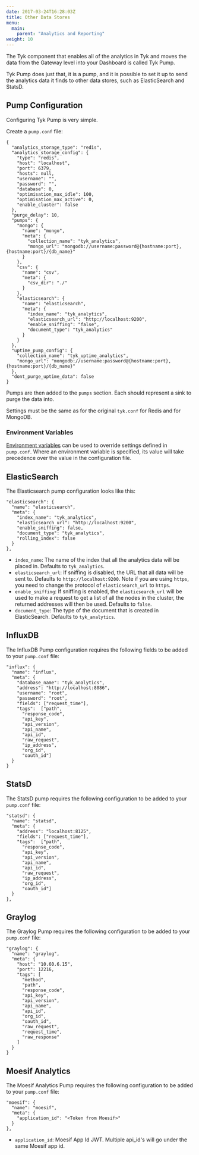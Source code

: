 ```yaml
---
date: 2017-03-24T16:28:03Z
title: Other Data Stores
menu:
  main:
    parent: "Analytics and Reporting"
weight: 10 
---
```


The Tyk component that enables all of the analytics in Tyk and moves the data from the Gateway level into your Dashboard is called Tyk Pump.

Tyk Pump does just that, it is a pump, and it is possible to set it up to send the analytics data it finds to other data stores, such as ElasticSearch and StatsD.

## <a name="pump-configuration"></a> Pump Configuration

Configuring Tyk Pump is very simple.

Create a `pump.conf` file:

```{.copyWrapper}
{
  "analytics_storage_type": "redis",
  "analytics_storage_config": {
    "type": "redis",
    "host": "localhost",
    "port": 6379,
    "hosts": null,
    "username": "",
    "password": "",
    "database": 0,
    "optimisation_max_idle": 100,
    "optimisation_max_active": 0,
    "enable_cluster": false
  },
  "purge_delay": 10,
  "pumps": {
    "mongo": {
      "name": "mongo",
      "meta": {
        "collection_name": "tyk_analytics",
        "mongo_url": "mongodb://username:password@{hostname:port},{hostname:port}/{db_name}"
      }
    },
    "csv": {
      "name": "csv",
      "meta": {
        "csv_dir": "./"
      }
    },
    "elasticsearch": {
      "name": "elasticsearch",
      "meta": {
        "index_name": "tyk_analytics",
        "elasticsearch_url": "http://localhost:9200",
        "enable_sniffing": "false",
        "document_type": "tyk_analytics"
      }
    }
  },
  "uptime_pump_config": {
    "collection_name": "tyk_uptime_analytics",
    "mongo_url": "mongodb://username:password@{hostname:port},{hostname:port}/{db_name}"
  },
  "dont_purge_uptime_data": false
}
```

Pumps are then added to the `pumps` section. Each should represent a sink to purge the data into.

Settings must be the same as for the original `tyk.conf` for Redis and for MongoDB.

### Environment Variables

[Environment variables](https://tyk.io/docs/configure/pump-env-variables/) can be used to override settings defined in `pump.conf`. Where an environment variable is specified, its value will take precedence over the value in the configuration file.

## <a name="elasticsearch"></a> ElasticSearch

The Elasticsearch pump configuration looks like this:

```{.copyWrapper}
"elasticsearch": {
  "name": "elasticsearch",
  "meta": {
    "index_name": "tyk_analytics",
    "elasticsearch_url": "http://localhost:9200",
    "enable_sniffing": false,
    "document_type": "tyk_analytics",
    "rolling_index": false
  }
},
```

*   `index_name`: The name of the index that all the analytics data will be placed in. Defaults to `tyk_analytics`.
*   `elasticsearch_url`: If sniffing is disabled, the URL that all data will be sent to. Defaults to `http://localhost:9200`. Note if you are using `https`, you need to change the protocol of `elasticsearch_url` to `https`.
*   `enable_sniffing`: If sniffing is enabled, the `elasticsearch_url` will be used to make a request to get a list of all the nodes in the cluster, the returned addresses will then be used. Defaults to `false`.
*   `document_type`: The type of the document that is created in ElasticSearch. Defaults to `tyk_analytics`.

## <a name="influxdb"></a> InfluxDB

The InfluxDB Pump configuration requires the following fields to be added to your `pump.conf` file:

```{.copyWrapper}
"influx": {
  "name": "influx",
  "meta": {
    "database_name": "tyk_analytics",
    "address": "http://localhost:8086",
    "username": "root",
    "password": "root",
    "fields": ["request_time"],
    "tags":  ["path",
      "response_code",
      "api_key",
      "api_version",
      "api_name",
      "api_id",
      "raw_request",
      "ip_address",
      "org_id",
      "oauth_id"]
  }
}
```

## <a name="statsd"></a> StatsD

The StatsD pump requires the following configuration to be added to your `pump.conf` file:

```{.copyWrapper}
"statsd": {
  "name": "statsd",
  "meta": {
    "address": "localhost:8125",
    "fields": ["request_time"],
    "tags":  ["path",
      "response_code",
      "api_key",
      "api_version",
      "api_name",
      "api_id",
      "raw_request",
      "ip_address",
      "org_id",
      "oauth_id"]
  }
},
```

## <a name="graylog"></a> Graylog

The Graylog Pump requires the following configuration to be added to your `pump.conf` file:

```{.copyWrapper}
"graylog": {
  "name": "graylog",
  "meta": {
    "host": "10.60.6.15",
    "port": 12216,
    "tags": [
      "method",
      "path",
      "response_code",
      "api_key",
      "api_version",
      "api_name",
      "api_id",
      "org_id",
      "oauth_id",
      "raw_request",
      "request_time",
      "raw_response"
    ]
  }
}
```

## <a name="moesif"></a> Moesif Analytics

The Moesif Analytics Pump requires the following configuration to be added to your `pump.conf` file:

```{.copyWrapper}
"moesif": {
  "name": "moesif",
  "meta": {
    "application_id": "<Token from Moesif>"
  }
},
```

*   `application_id`: Moesif App Id JWT. Multiple api_id's will go under the same Moesif app id.

[1]: /docs/others/Gateway-Environment-Vars.xlsx

